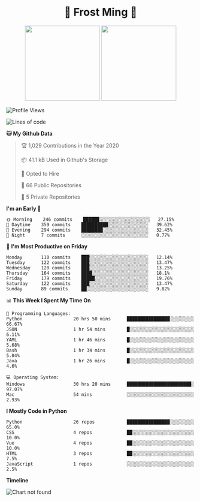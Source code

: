 <h1 align="center">🦄 Frost Ming 🐍</h1>

<p align="center">
  <img height="200" src="https://github-readme-stats.vercel.app/api?username=frostming&show_icons=true&theme=dracula&include_all_commits=true" />
  <img height="200" src="https://github-readme-stats.vercel.app/api/top-langs/?username=frostming&theme=dracula&show_icons=true" />
</p>

<!--START_SECTION:waka-->
![Profile Views](http://img.shields.io/badge/Profile%20Views-9-blue)

![Lines of code](https://img.shields.io/badge/From%20Hello%20World%20I%27ve%20Written-13.6%20million%20lines%20of%20code-blue)

**🐱 My Github Data** 

> 🏆 1,029 Contributions in the Year 2020
 > 
> 📦 41.1 kB Used in Github's Storage 
 > 
> 💼 Opted to Hire
 > 
> 📜 66 Public Repositories
 > 
> 🔑 5 Private Repositories 

**I'm an Early 🐤** 

```text
🌞 Morning    246 commits    ██████░░░░░░░░░░░░░░░░░░░   27.15% 
🌆 Daytime    359 commits    ██████████░░░░░░░░░░░░░░░   39.62% 
🌃 Evening    294 commits    ████████░░░░░░░░░░░░░░░░░   32.45% 
🌙 Night      7 commits      ░░░░░░░░░░░░░░░░░░░░░░░░░   0.77%

```
📅 **I'm Most Productive on Friday** 

```text
Monday       110 commits    ███░░░░░░░░░░░░░░░░░░░░░░   12.14% 
Tuesday      122 commits    ███░░░░░░░░░░░░░░░░░░░░░░   13.47% 
Wednesday    120 commits    ███░░░░░░░░░░░░░░░░░░░░░░   13.25% 
Thursday     164 commits    ████░░░░░░░░░░░░░░░░░░░░░   18.1% 
Friday       179 commits    █████░░░░░░░░░░░░░░░░░░░░   19.76% 
Saturday     122 commits    ███░░░░░░░░░░░░░░░░░░░░░░   13.47% 
Sunday       89 commits     ██░░░░░░░░░░░░░░░░░░░░░░░   9.82%

```


📊 **This Week I Spent My Time On** 

```text
💬 Programming Languages: 
Python                   20 hrs 50 mins      ████████████████░░░░░░░░░   66.67% 
JSON                     1 hr 54 mins        █░░░░░░░░░░░░░░░░░░░░░░░░   6.11% 
YAML                     1 hr 46 mins        █░░░░░░░░░░░░░░░░░░░░░░░░   5.68% 
Bash                     1 hr 34 mins        █░░░░░░░░░░░░░░░░░░░░░░░░   5.04% 
Java                     1 hr 26 mins        █░░░░░░░░░░░░░░░░░░░░░░░░   4.6%

💻 Operating System: 
Windows                  30 hrs 20 mins      ████████████████████████░   97.07% 
Mac                      54 mins             ░░░░░░░░░░░░░░░░░░░░░░░░░   2.93%

```

**I Mostly Code in Python** 

```text
Python                   26 repos            ████████████████░░░░░░░░░   65.0% 
CSS                      4 repos             ██░░░░░░░░░░░░░░░░░░░░░░░   10.0% 
Vue                      4 repos             ██░░░░░░░░░░░░░░░░░░░░░░░   10.0% 
HTML                     3 repos             ██░░░░░░░░░░░░░░░░░░░░░░░   7.5% 
JavaScript               1 repos             ░░░░░░░░░░░░░░░░░░░░░░░░░   2.5%

```


**Timeline**

![Chart not found](https://github.com/frostming/frostming/blob/master/charts/bar_graph.png) 


<!--END_SECTION:waka-->
